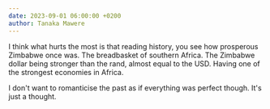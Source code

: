 ```yaml
---
date: 2023-09-01 06:00:00 +0200
author: Tanaka Mawere
---
```


I think what hurts the most is that reading history, you see how prosperous Zimbabwe once was.
The breadbasket of southern Africa. The Zimbabwe dollar being stronger than the rand, almost equal to the USD. Having one of the strongest economies in Africa.

I don't want to romanticise the past as if everything was perfect though. It's just a thought.